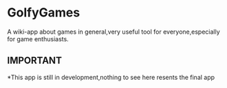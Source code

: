 # GolfyGames
A wiki-app about games in general,very useful tool for everyone,especially for game enthusiasts.


## IMPORTANT    

*This app is still in development,nothing to see here resents the final app 

